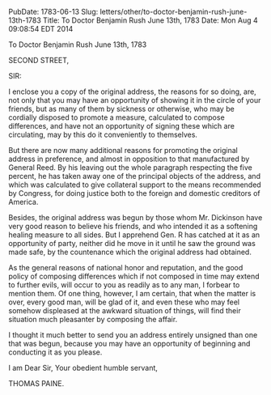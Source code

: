 PubDate: 1783-06-13
Slug: letters/other/to-doctor-benjamin-rush-june-13th-1783
Title: To Doctor Benjamin Rush  June 13th, 1783
Date: Mon Aug  4 09:08:54 EDT 2014

   To Doctor Benjamin Rush  June 13th, 1783

   SECOND STREET,

   SIR:

   I enclose you a copy of the original address, the reasons for so doing,
   are, not only that you may have an opportunity of showing it in the circle
   of your friends, but as many of them by sickness or otherwise, who may be
   cordially disposed to promote a measure, calculated to compose
   differences, and have not an opportunity of signing these which are
   circulating, may by this do it conveniently to themselves.

   But there are now many additional reasons for promoting the original
   address in preference, and almost in opposition to that manufactured by
   General Reed. By his leaving out the whole paragraph respecting the five
   percent, he has taken away one of the principal objects of the address,
   and which was calculated to give collateral support to the means
   recommended by Congress, for doing justice both to the foreign and
   domestic creditors of America.

   Besides, the original address was begun by those whom Mr. Dickinson have
   very good reason to believe his friends, and who intended it as a
   softening healing measure to all sides. But I apprehend Gen. R has catched
   at it as an opportunity of party, neither did he move in it until he saw
   the ground was made safe, by the countenance which the original address
   had obtained.

   As the general reasons of national honor and reputation, and the good
   policy of composing differences which if not composed in time may extend
   to further evils, will occur to you as readily as to any man, I forbear to
   mention them. Of one thing, however, I am certain, that when the matter is
   over, every good man, will be glad of it, and even these who may feel
   somehow displeased at the awkward situation of things, will find their
   situation much pleasanter by composing the affair.

   I thought it much better to send you an address entirely unsigned than one
   that was begun, because you may have an opportunity of beginning and
   conducting it as you please.

   I am Dear Sir, Your obedient humble servant,

   THOMAS PAINE.



